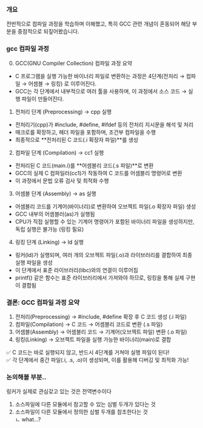 ### 개요

전반적으로 컴파일 과정을 학습하며 이해했고, 특히 GCC 관련 개념이 혼동되어 해당 부분을 중점적으로 되짚어봤습니다.

### gcc 컴파일 과정

0. GCC(GNU Compiler Collection) 컴파일 과정 요약

- C 프로그램을 실행 가능한 바이너리 파일로 변환하는 과정은 4단계(전처리 → 컴파일 → 어셈블 → 링킹) 로 이루어진다.
- GCC는 각 단계에서 내부적으로 여러 툴을 사용하며, 이 과정에서 소스 코드 → 실행 파일이 만들어진다.

1. 전처리 단계 (Preprocessing) → cpp 실행

- 전처리기(cpp)가 #include, #define, #ifdef 등의 전처리 지시문을 해석 및 처리
- 매크로를 확장하고, 헤더 파일을 포함하며, 조건부 컴파일을 수행
- 최종적으로 **전처리된 C 코드(.i 확장자 파일)**를 생성

2. 컴파일 단계 (Compilation) → cc1 실행

- 전처리된 C 코드(main.i)를 **어셈블리 코드(.s 파일)**로 변환
- GCC의 실제 C 컴파일러(cc1)가 작동하여 C 코드를 어셈블리 명령어로 변환
- 이 과정에서 문법 오류 검사 및 최적화 수행

3. 어셈블 단계 (Assembly) → as 실행

- 어셈블리 코드를 기계어(바이너리)로 변환하여 오브젝트 파일(.o 확장자 파일) 생성
- GCC 내부의 어셈블러(as)가 실행됨
- CPU가 직접 실행할 수 있는 기계어 명령어가 포함된 바이너리 파일을 생성하지만, 독립 실행은 불가능 (링킹 필요)

4. 링킹 단계 (Linking) → ld 실행

- 링커(ld)가 실행되며, 여러 개의 오브젝트 파일(.o)과 라이브러리를 결합하여 최종 실행 파일을 생성
- 이 단계에서 표준 라이브러리(libc)와의 연결이 이루어짐
- printf() 같은 함수는 표준 라이브러리에서 가져와야 하므로, 링킹을 통해 실제 구현이 결합됨

### 결론: GCC 컴파일 과정 요약

1. 전처리(Preprocessing) → #include, #define 확장 후 C 코드 생성 (.i 파일)
2. 컴파일(Compilation) → C 코드 → 어셈블리 코드로 변환 (.s 파일)
3. 어셈블(Assembly) → 어셈블리 코드 → 기계어(오브젝트 파일) 변환 (.o 파일)
4. 링킹(Linking) → 오브젝트 파일을 실행 가능한 바이너리(main)로 결합

✅ C 코드는 바로 실행되지 않고, 반드시 4단계를 거쳐야 실행 파일이 된다! <br />
✅ 각 단계에서 중간 파일(.i, .s, .o)이 생성되며, 이를 활용해 디버깅 및 최적화 가능!

### 논의해볼 부분..

링커가 실제로 관심갖고 있는 것은 전역변수이다

1. 소스파일에 다른 모듈에서 참고할 수 있는 심벌 두개가 있다는 것
2. 소스파일이 다른 모듈에서 정의한 심벌 두개를 참조한다는 것 <br />
   ㄴ what...?
